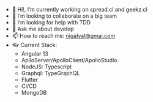 - 🔭 Hi!, I’m currently working on spread.cl and geekz.cl
- 👯 I’m looking to collaborate on a big team
- 🤔 I’m looking for help with TDD
- 💬 Ask me about develop
- 📫 How to reach me: nigalval@gmai.com
- 👓 Current Stack:
  - Angular 13
  - AplloServer/ApolloClient/ApolloStudio
  - NodeJS: Typescript
  - Graphql: TypeGraphQL
  - Flutter
  - CI/CD
  - MongoDB
